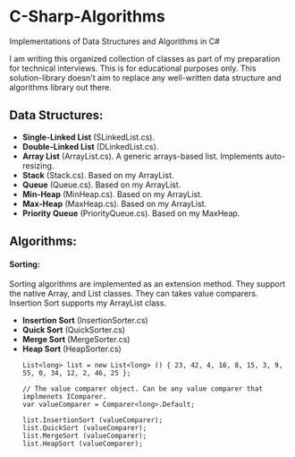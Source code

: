 # C-Sharp-Algorithms
Implementations of Data Structures and Algorithms in C#

I am writing this organized collection of classes as part of my preparation for technical interviews. This is for educational purposes only. This solution-library doesn't aim to replace any well-written data structure and algorithms library out there.

## Data Structures:
* **Single-Linked List** (SLinkedList.cs).
* **Double-Linked List** (DLinkedList.cs).
* **Array List** (ArrayList.cs). A generic arrays-based list. Implements auto-resizing.
* **Stack** (Stack.cs). Based on my ArrayList<T>.
* **Queue** (Queue.cs). Based on my ArrayList<T>.
* **Min-Heap** (MinHeap.cs). Based on my ArrayList<T>.
* **Max-Heap** (MaxHeap.cs). Based on my ArrayList<T>.
* **Priority Queue** (PriorityQueue.cs). Based on my MaxHeap<T>.

## Algorithms:

#### Sorting:
Sorting algorithms are implemented as an extension method. They support the native Array<T>, and List<T> classes. They can takes value comparers. Insertion Sort supports my ArrayList<T> class.
  * **Insertion Sort** (InsertionSorter.cs)
  * **Quick Sort** (QuickSorter.cs)
  * **Merge Sort** (MergeSorter.cs)
  * **Heap Sort** (HeapSorter.cs)
    ```
    List<long> list = new List<long> () { 23, 42, 4, 16, 8, 15, 3, 9, 55, 0, 34, 12, 2, 46, 25 };
    
    // The value comparer object. Can be any value comparer that implmenets IComparer.
    var valueComparer = Comparer<long>.Default;
    
    list.InsertionSort (valueComparer);
    list.QuickSort (valueComparer);
    list.MergeSort (valueComparer);
    list.HeapSort (valueComparer);
    ```
